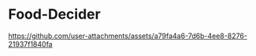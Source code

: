 # Food-Decider




https://github.com/user-attachments/assets/a79fa4a6-7d6b-4ee8-8276-21937f1840fa

